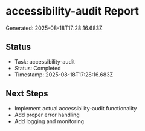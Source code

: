 # accessibility-audit Report

Generated: 2025-08-18T17:28:16.683Z

## Status
- Task: accessibility-audit
- Status: Completed
- Timestamp: 2025-08-18T17:28:16.683Z

## Next Steps
- Implement actual accessibility-audit functionality
- Add proper error handling
- Add logging and monitoring
